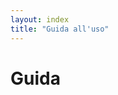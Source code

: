 ```yaml
---
layout: index
title: "Guida all'uso"
---
```

<div class="px-3 py-3 pt-md-5 pb-md-4 mx-auto text-center">
    <h1>Guida</h1>
</div>